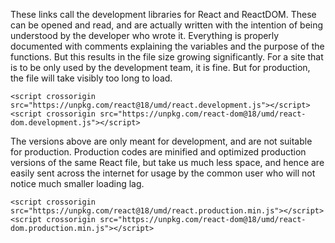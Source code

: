 These links call the development libraries for React and ReactDOM. These can be opened and read, and are actually written with the intention of being understood by the developer who wrote it. Everything is properly documented with comments explaining the variables and the purpose of the functions. But this results in the file size growing significantly. For a site that is to be only used by the development team, it is fine. But for production, the file will take visibly too long to load.

```
<script crossorigin src="https://unpkg.com/react@18/umd/react.development.js"></script>
<script crossorigin src="https://unpkg.com/react-dom@18/umd/react-dom.development.js"></script>
```

The versions above are only meant for development, and are not suitable for production. Production codes are minified and optimized production versions of the same React file, but take us much less space, and hence are easily sent across the internet for usage by the common user who will not notice much smaller loading lag.

```
<script crossorigin src="https://unpkg.com/react@18/umd/react.production.min.js"></script>
<script crossorigin src="https://unpkg.com/react-dom@18/umd/react-dom.production.min.js"></script>
```
